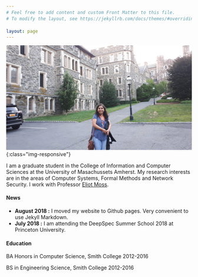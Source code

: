```yaml
---
# Feel free to add content and custom Front Matter to this file.
# To modify the layout, see https://jekyllrb.com/docs/themes/#overriding-theme-defaults

layout: page
---
```

![Princeton, July 2018](/images/at_princeton.jpg){:class="img-responsive"}


I am a graduate student in the College of Information and Computer Sciences at the University of Masachussets Amherst. My research interests are in the areas of Computer Systems, Formal Methods and Network Security. I work with Professor <a href = "https://people.cs.umass.edu/~moss/">Eliot Moss</a>.

#### News
* __August 2018 :__ I moved my website to Github pages. Very convenient to use Jekyll Markdown.
* __July 2018 :__ I am attending the DeepSpec Summer School 2018 at Princeton University.

#### Education
BA Honors in Computer Science, Smith College 2012-2016

BS in Engineering Science, Smith College 2012-2016
